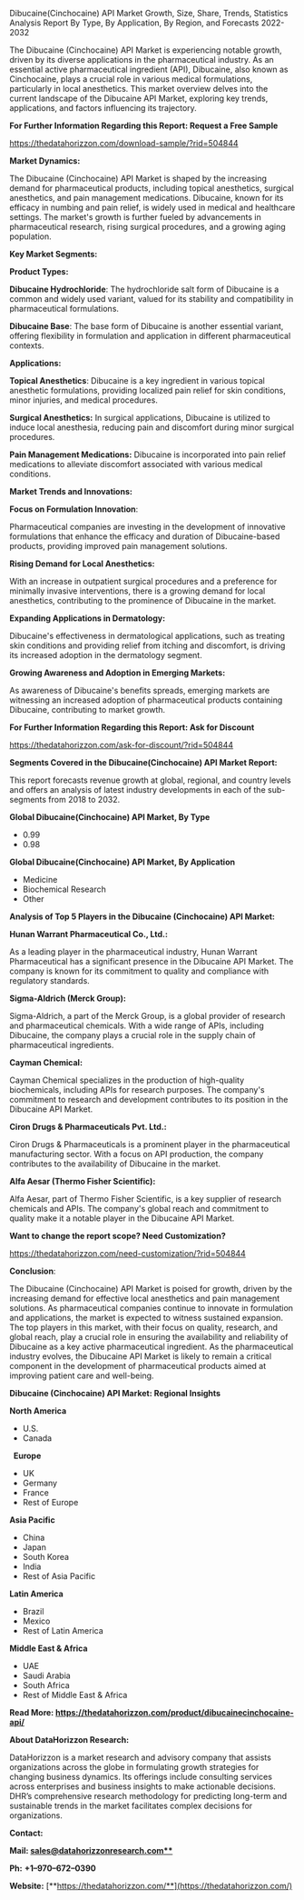 ﻿Dibucaine(Cinchocaine) API  Market Growth, Size, Share, Trends, Statistics Analysis Report By Type, By Application, By Region, and Forecasts 2022-2032

The Dibucaine (Cinchocaine) API Market is experiencing notable growth, driven by its diverse applications in the pharmaceutical industry. As an essential active pharmaceutical ingredient (API), Dibucaine, also known as Cinchocaine, plays a crucial role in various medical formulations, particularly in local anesthetics. This market overview delves into the current landscape of the Dibucaine API Market, exploring key trends, applications, and factors influencing its trajectory.

**For Further Information Regarding this Report: Request a Free Sample**	

<https://thedatahorizzon.com/download-sample/?rid=504844>

**Market Dynamics:**

The Dibucaine (Cinchocaine) API Market is shaped by the increasing demand for pharmaceutical products, including topical anesthetics, surgical anesthetics, and pain management medications. Dibucaine, known for its efficacy in numbing and pain relief, is widely used in medical and healthcare settings. The market's growth is further fueled by advancements in pharmaceutical research, rising surgical procedures, and a growing aging population.

**Key Market Segments:**

**Product Types:**

**Dibucaine Hydrochloride**: The hydrochloride salt form of Dibucaine is a common and widely used variant, valued for its stability and compatibility in pharmaceutical formulations.

**Dibucaine Base**: The base form of Dibucaine is another essential variant, offering flexibility in formulation and application in different pharmaceutical contexts.

**Applications:**

**Topical Anesthetics**: Dibucaine is a key ingredient in various topical anesthetic formulations, providing localized pain relief for skin conditions, minor injuries, and medical procedures.

**Surgical Anesthetics:** In surgical applications, Dibucaine is utilized to induce local anesthesia, reducing pain and discomfort during minor surgical procedures.

**Pain Management Medications:** Dibucaine is incorporated into pain relief medications to alleviate discomfort associated with various medical conditions.

**Market Trends and Innovations:**

**Focus on Formulation Innovation**:

Pharmaceutical companies are investing in the development of innovative formulations that enhance the efficacy and duration of Dibucaine-based products, providing improved pain management solutions.

**Rising Demand for Local Anesthetics:**

With an increase in outpatient surgical procedures and a preference for minimally invasive interventions, there is a growing demand for local anesthetics, contributing to the prominence of Dibucaine in the market.

**Expanding Applications in Dermatology:**

Dibucaine's effectiveness in dermatological applications, such as treating skin conditions and providing relief from itching and discomfort, is driving its increased adoption in the dermatology segment.

**Growing Awareness and Adoption in Emerging Markets:**

As awareness of Dibucaine's benefits spreads, emerging markets are witnessing an increased adoption of pharmaceutical products containing Dibucaine, contributing to market growth.

**For Further Information Regarding this Report: Ask for Discount**

<https://thedatahorizzon.com/ask-for-discount/?rid=504844>

**Segments Covered in the Dibucaine(Cinchocaine) API Market Report:**

This report forecasts revenue growth at global, regional, and country levels and offers an analysis of latest industry developments in each of the sub-segments from 2018 to 2032.

**Global Dibucaine(Cinchocaine) API Market, By Type**

- 0.99
- 0.98

**Global Dibucaine(Cinchocaine) API Market, By Application**

- Medicine
- Biochemical Research
- Other

**Analysis of Top 5 Players in the Dibucaine (Cinchocaine) API Market:**

**Hunan Warrant Pharmaceutical Co., Ltd.:**

As a leading player in the pharmaceutical industry, Hunan Warrant Pharmaceutical has a significant presence in the Dibucaine API Market. The company is known for its commitment to quality and compliance with regulatory standards.

**Sigma-Aldrich (Merck Group):**

Sigma-Aldrich, a part of the Merck Group, is a global provider of research and pharmaceutical chemicals. With a wide range of APIs, including Dibucaine, the company plays a crucial role in the supply chain of pharmaceutical ingredients.

**Cayman Chemical:**

Cayman Chemical specializes in the production of high-quality biochemicals, including APIs for research purposes. The company's commitment to research and development contributes to its position in the Dibucaine API Market.

**Ciron Drugs & Pharmaceuticals Pvt. Ltd.:**

Ciron Drugs & Pharmaceuticals is a prominent player in the pharmaceutical manufacturing sector. With a focus on API production, the company contributes to the availability of Dibucaine in the market.

**Alfa Aesar (Thermo Fisher Scientific):**

Alfa Aesar, part of Thermo Fisher Scientific, is a key supplier of research chemicals and APIs. The company's global reach and commitment to quality make it a notable player in the Dibucaine API Market.

**Want to change the report scope? Need Customization?**

<https://thedatahorizzon.com/need-customization/?rid=504844>

**Conclusion**:

The Dibucaine (Cinchocaine) API Market is poised for growth, driven by the increasing demand for effective local anesthetics and pain management solutions. As pharmaceutical companies continue to innovate in formulation and applications, the market is expected to witness sustained expansion. The top players in this market, with their focus on quality, research, and global reach, play a crucial role in ensuring the availability and reliability of Dibucaine as a key active pharmaceutical ingredient. As the pharmaceutical industry evolves, the Dibucaine API Market is likely to remain a critical component in the development of pharmaceutical products aimed at improving patient care and well-being.

**Dibucaine (Cinchocaine) API Market: Regional Insights**

**North America**

- U.S.
- Canada

` `**Europe**

- UK
- Germany
- France
- Rest of Europe

**Asia Pacific**

- China
- Japan
- South Korea
- India
- Rest of Asia Pacific

**Latin America**

- Brazil
- Mexico
- Rest of Latin America

**Middle East & Africa**

- UAE
- Saudi Arabia
- South Africa
- Rest of Middle East & Africa

**Read More: <https://thedatahorizzon.com/product/dibucainecinchocaine-api/>**

**About DataHorizzon Research:**

DataHorizzon is a market research and advisory company that assists organizations across the globe in formulating growth strategies for changing business dynamics. Its offerings include consulting services across enterprises and business insights to make actionable decisions. DHR’s comprehensive research methodology for predicting long-term and sustainable trends in the market facilitates complex decisions for organizations.

**Contact:**

**Mail: [sales@datahorizzonresearch.com**](mailto:sales@datahorizzonresearch.com)**

**Ph:** **+1–970–672–0390**

**Website:** [**https://thedatahorizzon.com/**](https://thedatahorizzon.com/)


